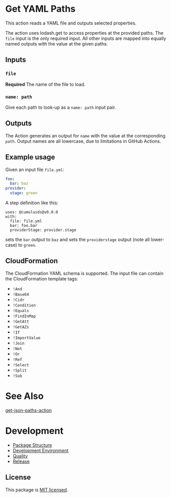 # Get YAML Paths

This action reads a YAML file and outputs selected properties.

The action uses lodash.get to access properties at the provided paths. The `file` input is the only required input. All other inputs are mapped into equally named outputs with the value at the given paths.

## Inputs

### `file`

**Required** The name of the file to load.

### `name: path`

Give each path to look-up as a `name: path` input pair.

## Outputs

The Action generates an output for `name` with the value at the corresponding `path`. Output names are all lowercase, due to limitations in GitHub Actions.

## Example usage

Given an input file `file.yml`:
```yml
foo:
  bar: baz
provider:
  stage: green
```

A step definition like this:
```
uses: @cumulusds@v0.0.0
with:
  file: file.yml
  bar: foo.bar
  providerStage: provider.stage
```
sets the `bar` output to `baz` and sets the `providerstage` output (note all lower-case) to `green`.

## CloudFormation

The CloudFormation YAML schema is supported. The input file can contain the CloudFormation template tags:

- `!And`
- `!Base64`
- `!Cidr`
- `!Condition`
- `!Equals`
- `!FindInMap`
- `!GetAtt`
- `!GetAZs`
- `!If`
- `!ImportValue`
- `!Join`
- `!Not`
- `!Or`
- `!Ref`
- `!Select`
- `!Split`
- `!Sub`

# See Also

[get-json-paths-action](https://github.com/gr2m/get-json-paths-action)

# Development

- [Package Structure](doc/development.md#package-structure)
- [Development Environment](doc/development.md#development-environment)
- [Quality](doc/development.md#quality)
- [Release](doc/development.md#release)

## License

This package is [MIT licensed](LICENSE).
